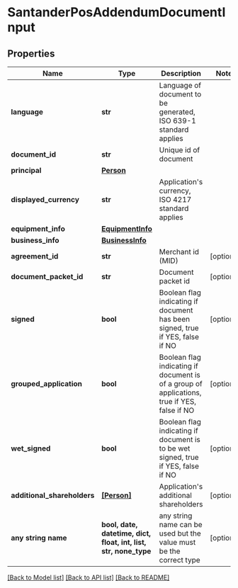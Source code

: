 # SantanderPosAddendumDocumentInput


## Properties
Name | Type | Description | Notes
------------ | ------------- | ------------- | -------------
**language** | **str** | Language of document to be generated,  ISO 639-1 standard applies | 
**document_id** | **str** | Unique id of document | 
**principal** | [**Person**](Person.md) |  | 
**displayed_currency** | **str** | Application&#39;s currency, ISO 4217 standard applies | 
**equipment_info** | [**EquipmentInfo**](EquipmentInfo.md) |  | 
**business_info** | [**BusinessInfo**](BusinessInfo.md) |  | 
**agreement_id** | **str** | Merchant id (MID) | [optional] 
**document_packet_id** | **str** | Document packet id | [optional] 
**signed** | **bool** | Boolean flag indicating if document has been signed, true if  YES, false if NO | [optional] 
**grouped_application** | **bool** | Boolean flag indicating if document is of a group of applications, true if  YES, false if NO | [optional] 
**wet_signed** | **bool** | Boolean flag indicating if document is to be wet signed, true if  YES, false if NO | [optional] 
**additional_shareholders** | [**[Person]**](Person.md) | Application&#39;s additional shareholders | [optional] 
**any string name** | **bool, date, datetime, dict, float, int, list, str, none_type** | any string name can be used but the value must be the correct type | [optional]

[[Back to Model list]](../README.md#documentation-for-models) [[Back to API list]](../README.md#documentation-for-api-endpoints) [[Back to README]](../README.md)



